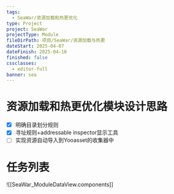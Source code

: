 ```yaml
---
tags:
  - SeaWar/资源加载和热更优化
type: Project
project: SeaWar
projectType: Module
fileDirPath: 项目/SeaWar/资源加载与热更
dateStart: 2025-04-07
dateFinish: 2025-04-10
finished: false
cssclasses:
  - editor-full
banner: sea
---
```


# 资源加载和热更优化模块设计思路
- [x] 明确目录划分规则
- [x] 寻址规则+addressable inspector显示工具
- [ ] 实现资源自动导入到Yooasset的收集器中
# 任务列表
![[SeaWar_ModuleDataView.components]]


